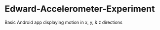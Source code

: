 Edward-Accelerometer-Experiment
===============================

Basic Android app displaying motion in x, y, &amp; z directions
